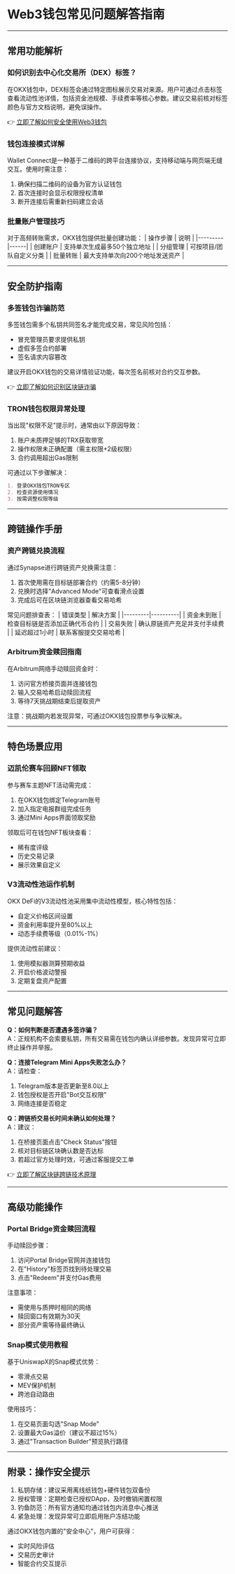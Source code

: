 # Web3钱包常见问题解答指南

---

## 常用功能解析

### 如何识别去中心化交易所（DEX）标签？
在OKX钱包中，DEX标签会通过特定图标展示交易对来源。用户可通过点击标签查看流动性池详情，包括资金池规模、手续费率等核心参数。建议交易前核对标签颜色与官方文档说明，避免误操作。

👉 [立即了解如何安全使用Web3钱包](https://bit.ly/okx_welcome)

### 钱包连接模式详解
Wallet Connect是一种基于二维码的跨平台连接协议，支持移动端与网页端无缝交互。使用时需注意：
1. 确保扫描二维码的设备为官方认证钱包
2. 首次连接时会显示权限授权清单
3. 断开连接后需重新扫码建立会话

### 批量账户管理技巧
对于高频转账需求，OKX钱包提供批量创建功能：
| 操作步骤 | 说明 |
|---------|------|
| 创建账户 | 支持单次生成最多50个独立地址 |
| 分组管理 | 可按项目/团队自定义分类 |
| 批量转账 | 最大支持单次向200个地址发送资产 |

---

## 安全防护指南

### 多签钱包诈骗防范
多签钱包需多个私钥共同签名才能完成交易，常见风险包括：
- 冒充管理员要求提供私钥
- 虚假多签合约部署
- 签名请求内容篡改

建议开启OKX钱包的交易详情验证功能，每次签名前核对合约交互参数。

👉 [立即了解如何识别区块链诈骗](https://bit.ly/okx_welcome)

### TRON钱包权限异常处理
当出现"权限不足"提示时，通常由以下原因导致：
1. 账户未质押足够的TRX获取带宽
2. 操作权限未正确配置（需主权限+2级权限）
3. 合约调用超出Gas限制

可通过以下步骤解决：
```markdown
1. 登录OKX钱包TRON专区
2. 检查资源使用情况
3. 按需调整权限等级
```

---

## 跨链操作手册

### 资产跨链兑换流程
通过Synapse进行跨链资产兑换需注意：
1. 首次使用需在目标链部署合约（约需5-8分钟）
2. 兑换时选择"Advanced Mode"可查看滑点设置
3. 完成后可在区块链浏览器查看交易哈希

常见问题排查表：
| 错误类型 | 解决方案 |
|---------|----------|
| 资金未到账 | 检查目标链是否添加正确代币合约 |
| 交易失败 | 确认原链资产充足并支付手续费 |
| 延迟超过1小时 | 联系客服提交交易哈希 |

### Arbitrum资金赎回指南
在Arbitrum网络手动赎回资金时：
1. 访问官方桥接页面并连接钱包
2. 输入交易哈希启动赎回流程
3. 等待7天挑战期结束后提取资产

注意：挑战期内若发现异常，可通过OKX钱包投票参与争议解决。

---

## 特色场景应用

### 迈凯伦赛车回顾NFT领取
参与赛车主题NFT活动需完成：
1. 在OKX钱包绑定Telegram账号
2. 加入指定电报群组完成任务
3. 通过Mini Apps界面领取奖励

领取后可在钱包NFT板块查看：
- 稀有度评级
- 历史交易记录
- 展示效果自定义

### V3流动性池运作机制
OKX DeFi的V3流动性池采用集中流动性模型，核心特性包括：
- 自定义价格区间设置
- 资金利用率提升至80%以上
- 动态手续费等级（0.01%-1%）

提供流动性前建议：
1. 使用模拟器测算预期收益
2. 开启价格波动警报
3. 定期复盘资产配置

---

## 常见问题解答

**Q：如何判断是否遭遇多签诈骗？**  
A：正规机构不会索要私钥，所有交易需在钱包内确认详细参数。发现异常可立即终止操作并举报。

**Q：连接Telegram Mini Apps失败怎么办？**  
A：请检查：
1. Telegram版本是否更新至8.0以上
2. 钱包授权是否开启"Bot交互权限"
3. 网络连接是否稳定

**Q：跨链桥交易长时间未确认如何处理？**  
A：建议：
1. 在桥接页面点击"Check Status"按钮
2. 核对目标链区块确认数是否达标
3. 若超过官方处理时效，可通过客服提交工单

👉 [立即了解区块链跨链技术原理](https://bit.ly/okx_welcome)

---

## 高级功能操作

### Portal Bridge资金赎回流程
手动赎回步骤：
1. 访问Portal Bridge官网并连接钱包
2. 在"History"标签页找到待处理交易
3. 点击"Redeem"并支付Gas费用

注意事项：
- 需使用与质押时相同的网络
- 赎回窗口有效期为30天
- 部分资产需等待最终确认

### Snap模式使用教程
基于UniswapX的Snap模式优势：
- 零滑点交易
- MEV保护机制
- 跨池自动路由

使用技巧：
1. 在交易页面勾选"Snap Mode"
2. 设置最大Gas溢价（建议不超过15%）
3. 通过"Transaction Builder"预览执行路径

---

## 附录：操作安全提示

1. 私钥存储：建议采用离线纸钱包+硬件钱包双备份
2. 授权管理：定期检查已授权DApp，及时撤销闲置权限
3. 钓鱼防范：所有官方通知均通过钱包内消息中心推送
4. 紧急处理：发现异常可立即启用账户冻结功能

通过OKX钱包内置的"安全中心"，用户可获得：
- 实时风险评估
- 交易历史审计
- 智能合约交互提示